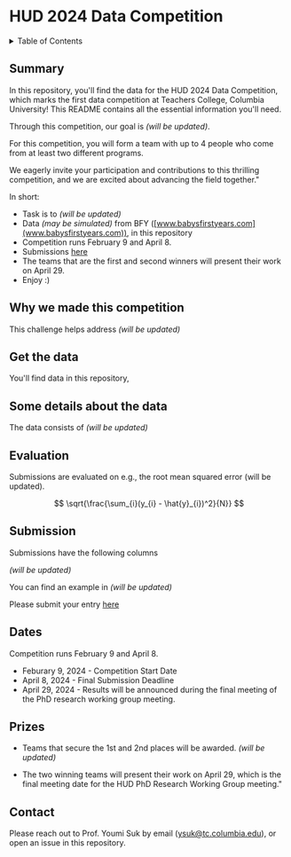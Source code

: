 # HUD 2024 Data Competition

<details><summary>Table of Contents</summary><p>

* [Summary](#summary)
* [Why we made this competition](#why-we-made-this-competition)
* [Get the data](#get-the-data)
* [Some details about the data](#some-details-about-the-data)
* [Evaluation](#evaluation)
* [Submission](#submission)
* [Dates](#dates)
* [Prizes](#prizes)
* [Contact](#contact)
</p></details><p></p>

## Summary

In this repository, you'll find the data for the HUD 2024 Data Competition, which marks the first data competition at Teachers College, Columbia University! This README contains all the essential information you'll need.

Through this competition, our goal is *(will be updated)*.

For this competition, you will form a team with up to 4 people who come from at least two different programs.

We eagerly invite your participation and contributions to this thrilling competition, and we are excited about advancing the field together."

In short:

- Task is to *(will be updated)*
- Data *(may be simulated)* from BFY ([www.babysfirstyears.com](www.babysfirstyears.com)), in this repository
- Competition runs February 9 and April 8. 
- Submissions [here]()
- The teams that are the first and second winners will present their work on April 29.
- Enjoy :)

## Why we made this competition

This challenge helps address *(will be updated)*

## Get the data

You'll find data in this repository, 

## Some details about the data

The data consists of *(will be updated)*

## Evaluation
Submissions are evaluated on e.g., the root mean squared error (will be updated).

```math 

    \sqrt{\frac{\sum_{i}(y_{i} - \hat{y}_{i})^2}{N}}

```

## Submission

Submissions have the following columns

*(will be updated)*

You can find an example in *(will be updated)*

Please submit your entry [here]()


## Dates

Competition runs February 9 and April 8. 
- Feburary 9, 2024 - Competition Start Date
- April 8, 2024 - Final Submission Deadline
- April 29, 2024 - Results will be announced during the final meeting of the PhD research working group meeting.

## Prizes

- Teams that secure the 1st and 2nd places will be awarded. *(will be updated)*

- The two winning teams will present their work on April 29, which is the final meeting date for the HUD PhD Research Working Group meeting."


## Contact

Please reach out to Prof. Youmi Suk by email (ysuk@tc.columbia.edu), or open an issue in this repository.
